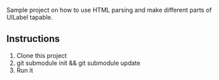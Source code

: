 Sample project on how to use HTML parsing and make different parts of UILabel tapable.

## Instructions
1. Clone this project
2. git submodule init && git submodule update
3. Run it